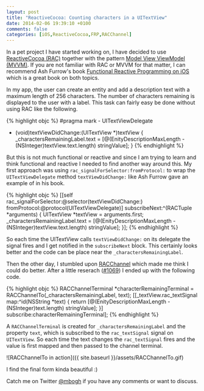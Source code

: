 ```yaml
---
layout: post
title: "ReactiveCocoa: Counting characters in a UITextView"
date: 2014-02-06 19:39:10 +0100
comments: false
categories: [iOS,ReactiveCocoa,FRP,RACChannel]
---
```


In a pet project I have started working on, I have decided to use [ReactiveCocoa (RAC)](https://github.com/ReactiveCocoa/ReactiveCocoa) together with the pattern [Model View ViewModel (MVVM)](http://en.wikipedia.org/wiki/Model_View_ViewModel).
If you are not familiar with RAC or MVVM for that matter, I can recommend Ash Furrow's book [Functional Reactive Programming on iOS](https://leanpub.com/iosfrp) which is a great book on both topics.

<!--more-->

In my app, the user can create an entity and add a description text with a maximum length of 256 characters. The number of characters remaining is displayed to the user with a label.
This task can fairly easy be done without using RAC like the following.

{% highlight objc %}
#pragma mark - UITextViewDelegate

- (void)textViewDidChange:(UITextView *)textView {
    _charactersRemainingLabel.text = [@(EnityDescriptionMaxLength - (NSInteger)textView.text.length) stringValue];
}
{% endhighlight %}

But this is not much functional or reactive and since I am trying to learn and think functional and reactive I needed to find another way around this.
My first approach was using `rac_signalForSelector:fromProtocol:` to wrap the `UITextViewDelegate` method `textViewDidChange:` like Ash Furrow gave an example of in his book.

{% highlight objc %}
[[self rac_signalForSelector:@selector(textViewDidChange:) fromProtocol:@protocol(UITextViewDelegate)] subscribeNext:^(RACTuple *arguments) {
    UITextView *textView = arguments.first;
    _charactersRemainingLabel.text = [@(EnityDescriptionMaxLength - (NSInteger)textView.text.length) stringValue];
}];
{% endhighlight %}

So each time the UITextView calls `textViewDidChange:` on its delegate the signal fires and I get notified in the `subscribeNext` block.
This certainly looks better and the code can be place near the `_charactersRemainingLabel`.

Then the other day, I stumbled upon [RACChannel](http://cocoadocs.org/docsets/ReactiveCocoa/2.1.3/Classes/RACChannel.html) which made me think I could do better.
After a little reserach ([#1069](https://github.com/ReactiveCocoa/ReactiveCocoa/issues/1069)) I ended up with the following code.

{% highlight objc %}
RACChannelTerminal *characterRemainingTerminal = RACChannelTo(_charactersRemainingLabel, text);
[[_textView.rac_textSignal map:^id(NSString *text) {
    return [@(EnityDescriptionMaxLength - (NSInteger)text.length) stringValue];
}] subscribe:characterRemainingTerminal];
{% endhighlight %}

A `RACChannelTerminal` is created for `_charactersRemainingLabel` and the property `text`, which is subscribed to the `rac_textSignal` signal on `UITextView`. So each time the text changes the `rac_textSignal` fires and the value is first mapped and then passed to the channel terminal.

![RACChannelTo in action]({{ site.baseurl }}/assets/RACChannelTo.gif)

I find the final form kinda beautiful :)

Catch me on Twitter [@mbogh](http://twitter.com/mbogh) if you have any comments or want to discuss.
